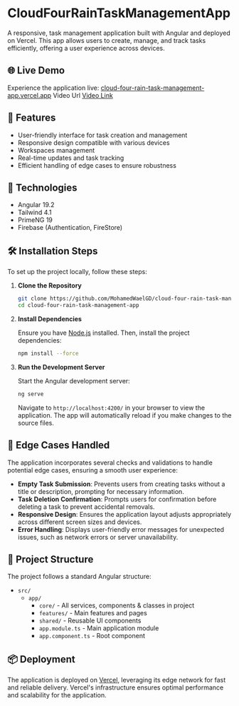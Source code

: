 # CloudFourRainTaskManagementApp

A responsive, task management application built with Angular and deployed on Vercel. This app allows users to create, manage, and track tasks efficiently, offering a user experience across devices.

## 🌐 Live Demo

Experience the application live: [cloud-four-rain-task-management-app.vercel.app](https://cloud-four-rain-task-management-app.vercel.app)
Video Url [Video Link](https://drive.google.com/file/d/1EQPGmpwZyniugV4u7LpluNHLcgCEmApN/view?usp=drive_link)

## 🚀 Features

- User-friendly interface for task creation and management
- Responsive design compatible with various devices
- Workspaces management
- Real-time updates and task tracking
- Efficient handling of edge cases to ensure robustness

## 📑 Technologies

- Angular 19.2
- Tailwind 4.1
- PrimeNG 19
- Firebase (Authentication, FireStore)

## 🛠️ Installation Steps

To set up the project locally, follow these steps:

1. **Clone the Repository**

   ```bash
   git clone https://github.com/MohamedWaelGD/cloud-four-rain-task-management-app.git
   cd cloud-four-rain-task-management-app
   ```

2. **Install Dependencies**

   Ensure you have [Node.js](https://nodejs.org/) installed. Then, install the project dependencies:

   ```bash
   npm install --force
   ```

3. **Run the Development Server**

   Start the Angular development server:

   ```bash
   ng serve
   ```

   Navigate to `http://localhost:4200/` in your browser to view the application. The app will automatically reload if you make changes to the source files.

## 🧪 Edge Cases Handled

The application incorporates several checks and validations to handle potential edge cases, ensuring a smooth user experience:

- **Empty Task Submission**: Prevents users from creating tasks without a title or description, prompting for necessary information.
- **Task Deletion Confirmation**: Prompts users for confirmation before deleting a task to prevent accidental removals.
- **Responsive Design**: Ensures the application layout adjusts appropriately across different screen sizes and devices.
- **Error Handling**: Displays user-friendly error messages for unexpected issues, such as network errors or server unavailability.

## 📁 Project Structure

The project follows a standard Angular structure:

- `src/`
  - `app/`
    - `core/` - All services, components & classes in project
    - `features/` - Main features and pages
    - `shared/` - Reusable UI components
    - `app.module.ts` - Main application module
    - `app.component.ts` - Root component

## 📦 Deployment

The application is deployed on [Vercel](https://vercel.com/), leveraging its edge network for fast and reliable delivery. Vercel's infrastructure ensures optimal performance and scalability for the application.

